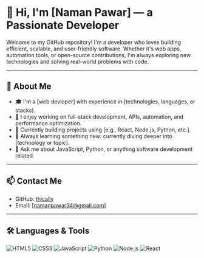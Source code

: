 # 👋 Hi, I'm [Naman Pawar] — a Passionate Developer

Welcome to my GitHub repository! I'm a developer who loves building efficient, scalable, and user-friendly software. Whether it's web apps, automation tools, or open-source contributions, I'm always exploring new technologies and solving real-world problems with code.

---

## 💼 About Me

- 🎓 I'm a [web devloper] with experience in [technologies, languages, or stacks].
- 🧠 I enjoy working on full-stack development, APIs, automation, and performance optimization.
- 🔭 Currently building projects using [e.g., React, Node.js, Python, etc.].
- 🌱 Always learning something new: currently diving deeper into [technology or topic].
- 💬 Ask me about JavaScript, Python, or anything software development related.

---

## 📫 Contact Me

- GitHub: [thically](https://github.com/thically)
- Email: [namanpawar34@gmail.com]

---

## 🛠️ Languages & Tools

![HTML5](https://img.shields.io/badge/HTML5-E34F26?logo=html5&logoColor=white)
![CSS3](https://img.shields.io/badge/CSS3-1572B6?logo=css3&logoColor=white)
![JavaScript](https://img.shields.io/badge/JavaScript-F7DF1E?logo=javascript&logoColor=black)
![Python](https://img.shields.io/badge/Python-3776AB?logo=python&logoColor=white)
![Node.js](https://img.shields.io/badge/Node.js-339933?logo=node.js&logoColor=white)
![React](https://img.shields.io/badge/React-20232A?logo=react&logoColor=61DAFB)
